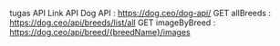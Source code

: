 tugas API
Link API 
Dog API  : https://dog.ceo/dog-api/
GET allBreeds : https://dog.ceo/api/breeds/list/all
GET imageByBreed : https://dog.ceo/api/breed/{breedName}/images
